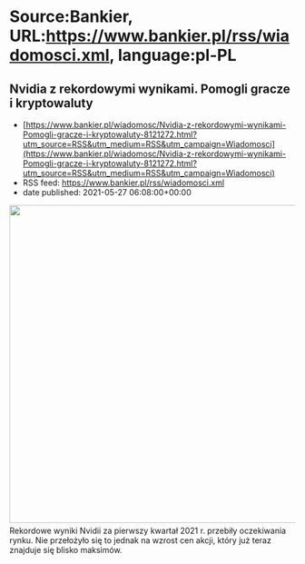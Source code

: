 # Source:Bankier, URL:https://www.bankier.pl/rss/wiadomosci.xml, language:pl-PL

## Nvidia z rekordowymi wynikami. Pomogli gracze i kryptowaluty
 - [https://www.bankier.pl/wiadomosc/Nvidia-z-rekordowymi-wynikami-Pomogli-gracze-i-kryptowaluty-8121272.html?utm_source=RSS&utm_medium=RSS&utm_campaign=Wiadomosci](https://www.bankier.pl/wiadomosc/Nvidia-z-rekordowymi-wynikami-Pomogli-gracze-i-kryptowaluty-8121272.html?utm_source=RSS&utm_medium=RSS&utm_campaign=Wiadomosci)
 - RSS feed: https://www.bankier.pl/rss/wiadomosci.xml
 - date published: 2021-05-27 06:08:00+00:00

<p><img align="left" alt="" class="webfeedsFeaturedVisual" height="560" src="http://galeria.bankier.pl/p/7/e/50815050d9f377-945-560-0-90-1500-899.jpg" style="display: block; margin-bottom: 5px; clear: both;" width="945" />Rekordowe wyniki Nvidii
za pierwszy kwartał 2021 r. przebiły oczekiwania rynku. Nie przełożyło się to
jednak na wzrost cen akcji, który już teraz znajduje się blisko maksimów.</p>

